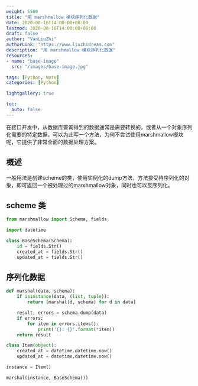 ```yaml
---
weight: 5500
title: "用 marshmallow 模块序列化数据"
date: 2020-08-16T14:00:00+08:00
lastmod: 2020-08-16T14:00:00+08:00
draft: false
author: "VanLiuZhi"
authorLink: "https://www.liuzhidream.com"
description: "用 marshmallow 模块序列化数据"
resources:
- name: "base-image"
  src: "/images/base-image.jpg"

tags: [Python, Note]
categories: [Python]

lightgallery: true

toc:
  auto: false
---
```


在接口开发中，从数据库查询得到的数据通常是需要转换的，或者从一个对象序列化需要的特定数据，可以为此写一个方法，为何不尝试使用marshmallow模块呢，它提供了非常全面的数据处理方案。

<!-- more -->

## 概述

一般用法是创建scheme的类，使用实例化的dump方法，方法接受待序列化的对象，即可返回一个被处理过的marshmallow对象，同时也可以反序列化。

## scheme 类

```py
from marshmallow import Schema, fields

import datetime

class BaseSchema(Schema):
    id = fields.Str()
    created_at = fields.Str()
    updated_at = fields.Str()
```

## 序列化数据

```py
def marshal(data, schema):
    if isinstance(data, (list, tuple)):
        return [marshal(d, schema) for d in data]

    result, errors = schema.dump(data)
    if errors:
        for item in errors.items():
            print('{}: {}'.format(*item))
    return result

class Item(object):
    created_at = datetime.datetime.now()
    updated_at = datetime.datetime.now()

instance = Item()

marshal(instance, BaseSchema())
```
